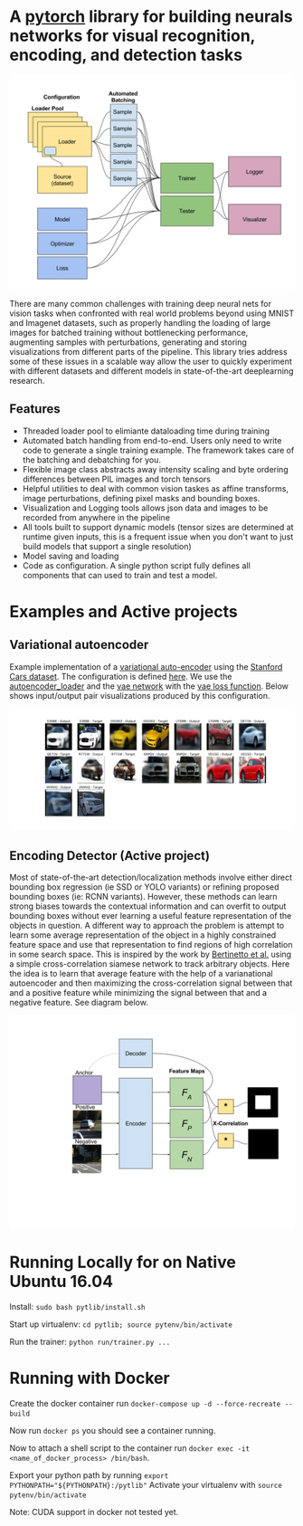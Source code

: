 # A [pytorch](http://pytorch.org/) library for building neurals networks for visual recognition, encoding, and detection tasks

![pytlib](pytlib_diagram.svg)

There are many common challenges with training deep neural nets for vision tasks when confronted with real world problems beyond using MNIST and Imagenet datasets, such as properly handling the loading of large images for batched training without bottlenecking performance, augmenting samples with perturbations, generating and storing visualizations from different parts of the pipeline. This library tries address some of these issues in a scalable way allow the user to quickly experiment with different datasets and different models in state-of-the-art deeplearning research.

## Features

* Threaded loader pool to elimiante dataloading time during training
* Automated batch handling from end-to-end. Users only need to write code to generate a single 
training example. The framework takes care of the batching and debatching for you.
* Flexible image class abstracts away intensity scaling and byte ordering differences between PIL images and torch tensors
* Helpful utilities to deal with common vision taskes as affine transforms, image perturbations,
defining pixel masks and bounding boxes.
* Visualization and Logging tools allows json data and images to be recorded from anywhere in the pipeline
* All tools built to support dynamic models (tensor sizes are determined at runtime given inputs, this is a frequent issue when you don't want to just build models that support a single resolution)
* Model saving and loading
* Code as configuration. A single python script fully defines all components that can used to train and test a model.

# Examples and Active projects

## Variational autoencoder 
Example implementation of a [variational auto-encoder](https://arxiv.org/abs/1312.6114)  using the [Stanford Cars dataset](http://ai.stanford.edu/~jkrause/cars/car_dataset.html). The configuration is defined [here](pytlib/configuration/vae_config_stanford_cars.py). We use the [autoencoder_loader](pytlib/data_loading/loaders/autoencoder_loader.py) and the [vae network](pytlib/networks/vae.py) with the [vae loss function](pytlib/loss_functions/vae_loss.py). Below shows input/output pair visualizations produced by this configuration.

![vae on stanford cars](vae_example.svg)

## Encoding Detector (Active project)

Most of state-of-the-art detection/localization methods involve either direct bounding box regression (ie SSD or YOLO variants) or refining proposed bounding boxes (ie: RCNN variants). However, these methods can learn strong biases towards the contextual information and can overfit to output bounding boxes without ever learning a useful feature representation of the objects in question. A different way to approach the problem is attempt to learn some average representation of the object in a highly constrained feature space and use that representation to find regions of high correlation in some search space. This is inspired by the work by [Bertinetto et al.](http://www.robots.ox.ac.uk/~luca/siamese-fc.html) using a simple cross-correlation siamese network to track arbitrary objects. Here the idea is to learn that average feature with the help of a varianational autoencoder and then maximizing the cross-correlation signal between that and a positive feature while minimizing the signal between that and a negative feature. See diagram below.

![encoding detector](encoding_detector_diagram.svg)

# Running Locally for on Native Ubuntu 16.04

Install: `sudo bash pytlib/install.sh`

Start up virtualenv: `cd pytlib; source pytenv/bin/activate`

Run the trainer: `python run/trainer.py ...`

# Running with Docker
Create the docker container run `docker-compose up -d --force-recreate --build`

Now run `docker ps` you should see a container running.

Now to attach a shell script to the container run `docker exec -it <name_of_docker_process> /bin/bash`.

Export your python path by running `export PYTHONPATH="${PYTHONPATH}:/pytlib"`
Activate your virtualenv with `source pytenv/bin/activate`

Note: CUDA support in docker not tested yet.
